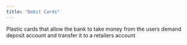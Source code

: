 ```yaml
---
title: "Debit Cards"
---
```

Plastic cards that allow the bank to take money from the users demand deposit account and transfer it to a retailers account

